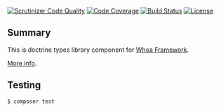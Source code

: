 [![Scrutinizer Code Quality](https://scrutinizer-ci.com/g/whoa-php/doctrine/badges/quality-score.png?b=master)](https://scrutinizer-ci.com/g/whoa-php/doctrine/?branch=master)
[![Code Coverage](https://scrutinizer-ci.com/g/whoa-php/doctrine/badges/coverage.png?b=master)](https://scrutinizer-ci.com/g/whoa-php/doctrine/?branch=master)
[![Build Status](https://travis-ci.org/whoa-php/doctrine.svg?branch=master)](https://travis-ci.org/whoa-php/doctrine)
[![License](https://img.shields.io/github/license/whoa-php/doctrine.svg)](https://packagist.org/packages/whoa-php/doctrine)

## Summary

This is doctrine types library component for [Whoa Framework](https://github.com/whoa-php/doctrine).

[More info](https://github.com/whoa-php/doctrine).

## Testing

```bash
$ composer test
```
